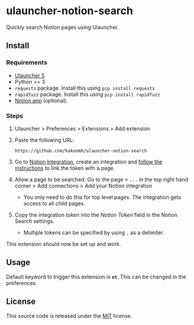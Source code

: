 # ulauncher-notion-search

Quickly search Notion pages using Ulauncher.

## Install

### Requirements

- [Ulauncher 5](https://ulauncher.io/)
- Python >= 3
- `requests` package. Install this using `pip install requests`
- `rapidfuzz` package. Install this using `pip install rapidfuzz`
- [Notion app](https://github.com/notion-enhancer/notion-repackaged) (optional).

### Steps

1. Ulauncher > Preferences > Extensions > Add extension

2. Paste the following URL:

    ```
    https://github.com/hakonmh/ulauncher-notion-search
    ```

3. Go to [Notion Integration](https://www.notion.so/my-integrations), create an integration and [follow the instructions](https://developers.notion.com/docs/getting-started#getting-started) to link the token with a page.

4. Allow a page to be searched: Go to the page > `...` in the top right hand corner > Add connections > Add your Notion integration

    - You only need to do this for top level pages. The integration gets access to all child pages.

5. Copy the integration token into the *Notion Token* field in the Notion Search settings.

    - Multiple tokens can be specified by using `,` as a delimiter.

This extension should now be set up and work.

## Usage

Default keyword to trigger this extension is **`nt`**. This can be changed in the preferences.

## License

This source code is released under the [MIT](LICENSE) license.
